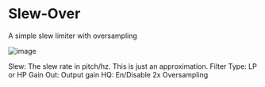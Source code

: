 # Slew-Over
A simple slew limiter with oversampling

![image](https://github.com/Mrugalla/Slew-Over/assets/54960398/530bfd0b-568b-4794-bb50-26b2628951b1)

Slew: The slew rate in pitch/hz. This is just an approximation.
Filter Type: LP or HP
Gain Out: Output gain
HQ: En/Disable 2x Oversampling
